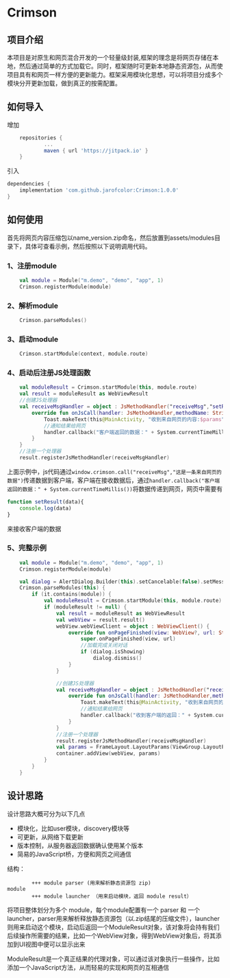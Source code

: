 # Crimson

## 项目介绍

本项目是对原生和网页混合开发的一个轻量级封装,框架的理念是将网页存储在本地，然后通过简单的方式加载它。同时，框架随时可更新本地静态资源包，从而使项目具有和网页一样方便的更新能力。框架采用模块化思想，可以将项目分成多个模块分开更新加载，做到真正的按需配置。

## 如何导入

增加
``` gradle
    repositories {
			...
			maven { url 'https://jitpack.io' }
	}
```

引入
``` gradle
dependencies {
    implementation 'com.github.jarofcolor:Crimson:1.0.0'
}
```

## 如何使用

首先将网页内容压缩包以name_version.zip命名，然后放置到assets/modules目录下，具体可查看示例，然后按照以下说明调用代码。

### 1、注册module

``` kotlin
    val module = Module("m.demo", "demo", "app", 1)
    Crimson.registerModule(module)
```

### 2、解析module

```kotlin
    Crimson.parseModules()
```

### 3、启动module

```kotlin
    Crimson.startModule(context, module.route) 
```

### 4、启动后注册JS处理函数

```kotlin
    val moduleResult = Crimson.startModule(this, module.route)
    val result = moduleResult as WebViewResult
    //创建JS处理器
    val receiveMsgHandler = object : JsMethodHandler("receiveMsg","setResult") {
        override fun onJsCall(handler: JsMethodHandler,methodName: String, params: String) {
            Toast.makeText(this@MainActivity, "收到来自网页的内容:$params", Toast.LENGTH_SHORT).show()
            //通知结果给网页
            handler.callback("客户端返回的数据：" + System.currentTimeMillis())
        }
    }
    //注册一个处理器
    result.registerJsMethodHandler(receiveMsgHandler)
```

上面示例中，js代码通过`window.crimson.call("receiveMsg","这是一条来自网页的数据")`传递数据到客户端，客户端在接收数据后，通过`handler.callback("客户端返回的数据：" + System.currentTimeMillis())`将数据传递到网页，网页中需要有

``` javascript
function setResult(data){
    console.log(data)
}
```

来接收客户端的数据

### 5、完整示例

```kotlin
    val module = Module("m.demo", "demo", "app", 1)
    Crimson.registerModule(module)

    val dialog = AlertDialog.Builder(this).setCancelable(false).setMessage("正在加载中...").show()
    Crimson.parseModules(this) {
        if (it.contains(module)) {
            val moduleResult = Crimson.startModule(this, module.route)
            if (moduleResult != null) {
                val result = moduleResult as WebViewResult
                val webView = result.result()
                webView.webViewClient = object : WebViewClient() {
                    override fun onPageFinished(view: WebView?, url: String?) {
                        super.onPageFinished(view, url)
                        //加载完成关闭对话
                        if (dialog.isShowing)
                            dialog.dismiss()
                    }
                }

                //创建JS处理器
                val receiveMsgHandler = object : JsMethodHandler("receiveMsg","setResult") {
                    override fun onJsCall(handler: JsMethodHandler,methodName: String, params: String) {
                        Toast.makeText(this@MainActivity, "收到来自网页的内容:$params", Toast.LENGTH_SHORT).show()
                        //通知结果给网页
                        handler.callback("收到客户端的返回：" + System.currentTimeMillis())
                    }
                }
                //注册一个处理器
                result.registerJsMethodHandler(receiveMsgHandler)
                val params = FrameLayout.LayoutParams(ViewGroup.LayoutParams.MATCH_PARENT, ViewGroup.LayoutParams.MATCH_PARENT)
                container.addView(webView, params)
            }
        }
    }
```

## 设计思路

设计思路大概可分为以下几点

+ 模块化，比如user模块，discovery模块等
+ 可更新，从网络下载更新
+ 版本控制，从服务器返回数据确认使用某个版本
+ 简易的JavaScript桥，方便和网页之间通信

结构：

``` no
        +++ module parser (用来解析静态资源包 zip)
module
        +++ module launcher （用来启动模块，返回 module result）

```

将项目整体划分为多个 module，每个module配置有一个 parser 和 一个 launcher，parser用来解析释放静态资源包（以.zip结尾的压缩文件），launcher则用来启动这个模块，启动后返回一个ModuleResult对象，该对象将会持有我们后续操作所需要的结果，比如一个WebView对象，得到WebView对象后，将其添加到UI视图中便可以显示出来

ModuleResult是一个真正结果的代理对象，可以通过该对象执行一些操作，比如添加一个JavaScript方法，从而轻易的实现和网页的互相通信